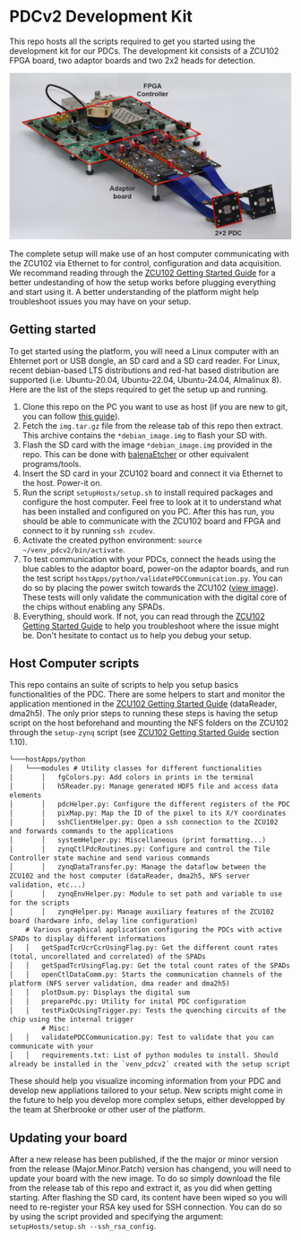 # PDCv2 Development Kit

This repo hosts all the scripts required to get you started using the development kit for our PDCs.
The development kit consists of a ZCU102 FPGA board, two adaptor boards and two 2x2 heads for detection.

![Assembled development kit](documentation/images/devkit_assembled.jpg)

The complete setup will make use of an host computer communicating with the ZCU102 via Ethernet to for control, configuration and data acquisition.
We recommand reading through the [ZCU102 Getting Started Guide](./documentation/gettingStarted/zcu102.md) for a better undestanding of how the setup works before plugging everything and start using it.
A better understanding of the platform might help troubleshoot issues you may have on your setup.

## Getting started

To get started using the platform, you will need a Linux computer with an Ehternet port or USB dongle, an SD card and a SD card reader.
For Linux, recent debian-based LTS distributions and red-hat based distribution are supported (i.e. Ubuntu-20.04, Ubuntu-22.04, Ubuntu-24.04, Almalinux 8).
Here are the list of the steps required to get the setup up and running.

1. Clone this repo on the PC you want to use as host (if you are new to git, you can follow [this guide](https://docs.github.com/en/repositories/creating-and-managing-repositories/cloning-a-repository)).
2. Fetch the `img.tar.gz` file from the release tab of this repo then extract. This archive contains the `*debian_image.img` to flash your SD with.
3. Flash the SD card with the image `*debian_image.img` provided in the repo. This can be done with [balenaEtcher](https://etcher.balena.io/) or other equivalent programs/tools.
4. Insert the SD card in your ZCU102 board and connect it via Ethernet to the host. Power-it on. 
5. Run the script `setupHosts/setup.sh` to install required packages and configure the host computer. Feel free to look at it to understand what has been installed and configured on you PC. After this has run, you should be able to communicate with the ZCU102 board and FPGA and connect to it by running `ssh zcudev`.
6. Activate the created python environment: `source ~/venv_pdcv2/bin/activate`.
7. To test communication with your PDCs, connect the heads using the blue cables to the adaptor board, power-on the adaptor boards, and run the test script `hostApps/python/validatePDCCommunication.py`. 
You can do so by placing the power switch towards the ZCU102 ([view image](documentation/images/adaptor_board.jpg)). 
These tests will only validate the communication with the digital core of the chips without enabling any SPADs.
7. Everything, should work. If not, you can read through the [ZCU102 Getting Started Guide](./documentation/gettingStarted/zcu102.md) to help you troubleshoot where the issue might be.
Don't hesitate to contact us to help you debug your setup.

## Host Computer scripts

This repo contains an suite of scripts to help you setup basics functionalities of the PDC. 
There are some helpers to start and monitor the application mentioned in the [ZCU102 Getting Started Guide](./documentation/gettingStarted/zcu102.md) (dataReader, dma2h5).
The only prior steps to running these steps is having the setup script on the host beforehand and mounting the NFS folders on the ZCU102 through the `setup-zynq` script (see [ZCU102 Getting Started Guide](./documentation/gettingStarted/zcu102.md) section 1.10).

```
└───hostApps/python
│   └───modules # Utility classes for different functionalities
│       │   fgColors.py: Add colors in prints in the terminal
│       │   h5Reader.py: Manage generated HDF5 file and access data elements
│       │   pdcHelper.py: Configure the different registers of the PDC
│       │   pixMap.py: Map the ID of the pixel to its X/Y coordinates
│       │   sshClientHelper.py: Open a ssh connection to the ZCU102 and forwards commands to the applications
│       │   systemHelper.py: Miscellaneous (print formatting...)
│       │   zynqCtlPdcRoutines.py: Configure and control the Tile Controller state machine and send various commands
│       │   zynqDataTransfer.py: Manage the dataflow between the ZCU102 and the host computer (dataReader, dma2h5, NFS server validation, etc...)
│       │   zynqEnvHelper.py: Module to set path and variable to use for the scripts
│       │   zynqHelper.py: Manage auxiliary features of the ZCU102 board (hardware info, delay line configuration) 
    # Various graphical application configuring the PDCs with active SPADs to display different informations
│   │   getSpadTcrUcrCcrUsingFlag.py: Get the different count rates (total, uncorellated and correlated) of the SPADs
│   │   getSpadTcrUsingFlag.py: Get the total count rates of the SPADs
│   │   openCtlDataComm.py: Starts the communication channels of the platform (NFS server validation, dma reader and dma2h5)
│   │   plotDsum.py: Displays the digital sum
│   │   preparePdc.py: Utility for inital PDC configuration
│   │   testPixQcUsingTrigger.py: Tests the quenching circuits of the chip using the internal trigger
        # Misc:
│   │   validatePDCCommunication.py: Test to validate that you can communicate with your
│   │   requirements.txt: List of python modules to install. Should already be installed in the `venv_pdcv2` created with the setup script
```

These should help you visualize incoming information from your PDC and develop new appliations tailored to your setup.
New scripts might come in the future to help you develop more complex setups, either developped by the team at Sherbrooke or other user of the platform.


## Updating your board

After a new release has been published, if the the major or minor version from the release (Major.Minor.Patch) version has changend, you will need to update your board with the new image.
To do so simply download the file from the release tab of this repo and extract it, as you did when getting starting.
After flashing the SD card, its content have been wiped so you will need to re-register your RSA key used for SSH connection.
You can do so by using the script provided and specifying the argument: `setupHosts/setup.sh --ssh_rsa_config`.

